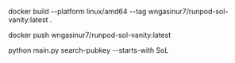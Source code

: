 
docker build --platform linux/amd64 --tag wngasinur7/runpod-sol-vanity:latest .


docker push wngasinur7/runpod-sol-vanity:latest

python main.py search-pubkey --starts-with SoL
